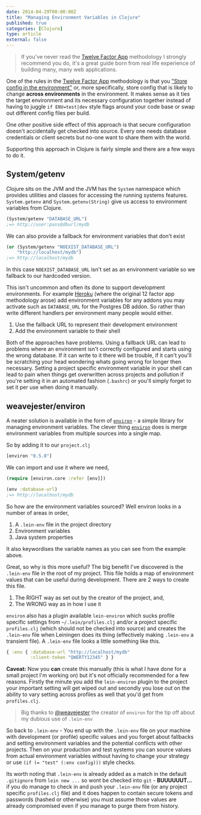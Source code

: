 ```yaml
---
date: 2014-04-29T00:00:00Z
title: "Managing Environment Variables in Clojure"
published: true
categories: [Clojure]
type: article
external: false
---
```


> If you've never read the [Twelve Factor App](http://12factor.net/) methodology I strongly recommend you do, it's a great guide born from real life experience of building many, many web applications.

One of the rules in the [Twelve Factor App](http://12factor.net/) methodology is that you ["Store config in the environment"](http://12factor.net/config) or, more specifically, store config that is likely to change __across environments__ in the environment.  It makes sense as it ties the target environment and its necessary configuration together instead of having to juggle `if ENV=test|dev` style flags around your code base or swap out different config files per build.

One other positive side effect of this approach is that secure configuration doesn't accidentally get checked into source.  Every one needs database credentials or client secrets but no-one want to share them with the world.

Supporting this approach in Clojure is fairly simple and there are a few ways to do it.

## System/getenv

Clojure sits on the JVM and the JVM has the `System` namespace which provides utilities and classes for accessing the running systems features.  `System.getenv`  and `System.getenv(String)` give us access to environment variables from Clojure.

```clojure
(System/getenv "DATABASE_URL")
;=> http://user:pass@dburl/mydb
```

We can also provide a fallback for environment variables that don't exist

```clojure
(or (System/getenv "NOEXIST_DATABASE_URL") 
    "http://localhost/mydb")
;=> http://localhost/mydb
```

In this case `NOEXIST_DATABASE_URL` isn't set as an environment variable so we fallback to our hardcoded version.  

This isn't uncommon and often its done to support development environments.  For example [Heroku](http://heroku.com) (where the original 12 factor app methodology arose) add environment variables for any addons you may activate such as `DATABASE_URL` for the Postgres DB addon.  So rather than write different handlers per environment many people would either.

1. Use the fallback URL to represent their development environment
2. Add the environment variable to their shell

Both of the approaches have problems.  Using a fallback URL can lead to problems where an environment isn't correctly configured and starts using the wrong database.  If it can write to it there will be trouble, if it can't you'll be scratching your head wondering whats going wrong for longer then necessary.  Setting a project specific environment variable in your shell can lead to pain when things get overwritten across projects and pollution if you're setting it in an automated fashion (`.bashrc`) or you'll simply forget to set it per use when doing it manually.

## weavejester/environ

A neater solution is available in the form of [`environ`](https://github.com/weavejester/environ) - a simple library for managing environment variables.  The clever thing [`environ`](https://github.com/weavejester/environ) does is merge environment variables from multiple sources into a single map.

So by adding it to our `project.clj`

```clojure
[environ "0.5.0"]
```

We can import and use it where we need,

```clojure
(require [environ.core :refer [env]])

(env :database-url)
;=> http://localhost/mydb
```

So how are the environment variables sourced?  Well environ looks in a number of areas in order,

1. A `.lein-env` file in the project directory
2. Environment variables
3. Java system properties

It also keywordises the variable names as you can see from the example above.

Great, so why is this more useful?  The big benefit I've discovered is the `.lein-env` file in the root of my project.  This file holds a map of environment values that can be useful during development.  There are 2 ways to create this file.

1. The RIGHT way as set out by the creator of the project, and,
2. The WRONG way as in how I use it

`environ` also has a plugin available `lein-environ` which sucks profile specific settings from `~/.lein/profiles.clj` and/or a project specific `profiles.clj` (which should not be checked into source) and creates the `.lein-env` file when Leiningen does its thing (effectively making `.lein-env` a transient file).  A `.lein-env` file looks a little something like this.

```clojure
{ :env { :database-url "http://localhost/mydb" 
         :client-token "QWERTY12345" } }
```

__Caveat:__ Now you __can__ create this manually (this is what I have done for a small project I'm working on) but it's not officially recommended for a few reasons.  Firstly the minute you add the `lein-environ` plugin to the project your important setting will get wiped out and secondly you lose out on the ability to vary setting across profiles as well that you'd get from `profiles.clj`. 

> Big thanks to [@weavejester](https://twitter.com/weavejester) the creator of `environ` for the tip off about my dubious use of `.lein-env`

So back to `.lein-env` - You end up with the `.lein-env` file on your machine with development (or profile) specific values and you forget about fallbacks and setting environment variables and the potential conflicts with other projects.  Then on your production and test systems you can source values from actual environment variables without having to change your strategy or use `(if (= "test" (:env config)))` style checks.

Its worth noting that `.lein-env` is already added as a match in the default `.gitignore` from `lein new ...` so wont be checked into `git` - __BUUUUUUT...__ if you do manage to check in and push your `.lein-env` file (or any project specific `profiles.clj` file) and it does happen to contain secure tokens and passwords (hashed or otherwise) you must assume those values are already compromised even if you manage to purge them from history.
